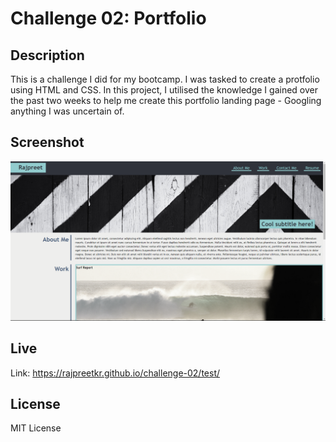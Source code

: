 # Challenge 02: Portfolio

## Description
This is a challenge I did for my bootcamp. I was tasked to create a protfolio using HTML and CSS. In this project, I utilised the knowledge I gained over the past two weeks to help me create this portfolio landing page - Googling anything I was uncertain of.

## Screenshot
![Alt text](image.png)

## Live
Link: https://rajpreetkr.github.io/challenge-02/test/

## License
MIT License